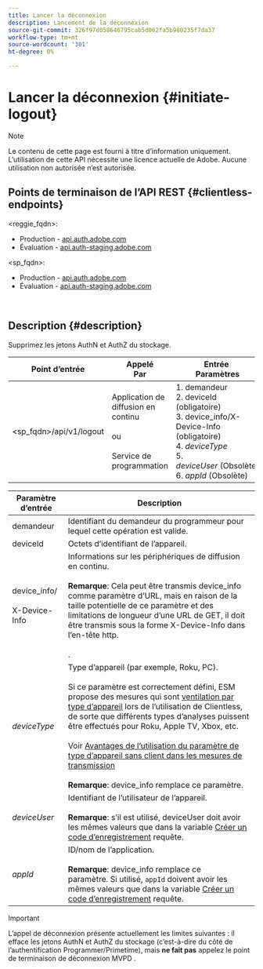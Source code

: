 ```yaml
---
title: Lancer la déconnexion
description: Lancement de la déconnexion
source-git-commit: 326f97d058646795cab5d062fa5b980235f7da37
workflow-type: tm+mt
source-wordcount: '301'
ht-degree: 0%

---
```



# Lancer la déconnexion {#initiate-logout}

>[!NOTE]
>
>Le contenu de cette page est fourni à titre d’information uniquement. L’utilisation de cette API nécessite une licence actuelle de Adobe. Aucune utilisation non autorisée n’est autorisée.

## Points de terminaison de l’API REST {#clientless-endpoints}

&lt;reggie_fqdn>:

* Production - [api.auth.adobe.com](http://api.auth.adobe.com/)
* Évaluation - [api.auth-staging.adobe.com](http://api.auth-staging.adobe.com/)

&lt;sp_fqdn>:

* Production - [api.auth.adobe.com](http://api.auth.adobe.com/)
* Évaluation - [api.auth-staging.adobe.com](http://api.auth-staging.adobe.com/)

</br>

## Description {#description}

Supprimez les jetons AuthN et AuthZ du stockage.


| Point d’entrée | Appelé  </br>Par | Entrée   </br>Paramètres | HTTP  </br>Méthode | Réponse | HTTP  </br>Réponse |
| --- | --- | --- | --- | --- | --- |
| &lt;sp_fqdn>/api/v1/logout | Application de diffusion en continu</br></br>ou</br></br>Service de programmation | 1. demandeur</br>2.  deviceId (obligatoire)</br>3.  device_info/X-Device-Info (obligatoire)</br>4.  _deviceType_</br> 5.  _deviceUser_ (Obsolète)</br>6.  _appId_ (Obsolète) | DELETE | Aucun | 204 |


| Paramètre d’entrée | Description |
| --- | --- |
| demandeur | Identifiant du demandeur du programmeur pour lequel cette opération est valide. |
| deviceId | Octets d’identifiant de l’appareil. |
| device_info/</br></br>X-Device-Info | Informations sur les périphériques de diffusion en continu.</br></br>**Remarque**: Cela peut être transmis device_info comme paramètre d’URL, mais en raison de la taille potentielle de ce paramètre et des limitations de longueur d’une URL de GET, il doit être transmis sous la forme X-Device-Info dans l’en-tête http. </br></br><!--See the full details in [Passing Device and Connection Information](http://tve.helpdocsonline.com/passing-device-information)-->. |
| _deviceType_ | Type d’appareil (par exemple, Roku, PC).</br></br>Si ce paramètre est correctement défini, ESM propose des mesures qui sont [ventilation par type d’appareil](/help/authentication/entitlement-service-monitoring-overview.md#clientless_device_type) lors de l’utilisation de Clientless, de sorte que différents types d’analyses puissent être effectués pour Roku, Apple TV, Xbox, etc.</br></br>Voir [Avantages de l’utilisation du paramètre de type d’appareil sans client dans les mesures de transmission ](/help/authentication/benefits-of-using-the-clientless-devicetype-parameter-in-pass-metrics.md)</br></br>**Remarque**: device_info remplace ce paramètre. |
| _deviceUser_ | Identifiant de l’utilisateur de l’appareil.</br></br>**Remarque**: s’il est utilisé, deviceUser doit avoir les mêmes valeurs que dans la variable [Créer un code d’enregistrement](/help/authentication/registration-code-request.md) requête. |
| _appId_ | ID/nom de l’application. </br></br>**Remarque**: device_info remplace ce paramètre. Si utilisé, `appId` doivent avoir les mêmes valeurs que dans la variable [Créer un code d’enregistrement](/help/authentication/registration-code-request.md) requête. |

>[!IMPORTANT]
> 
>L’appel de déconnexion présente actuellement les limites suivantes : il efface les jetons AuthN et AuthZ du stockage (c’est-à-dire du côté de l’authentification Programmer/Primetime), mais **ne fait pas** appelez le point de terminaison de déconnexion MVPD . 


